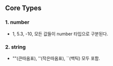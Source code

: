## Core Types

### 1. number
- 1, 5.3, -10, 모든 값들이 number 타입으로 구분된다.

### 2. string
- ""(큰따옴표), ''(작은따옴표), ``(백틱) 모두 포함.